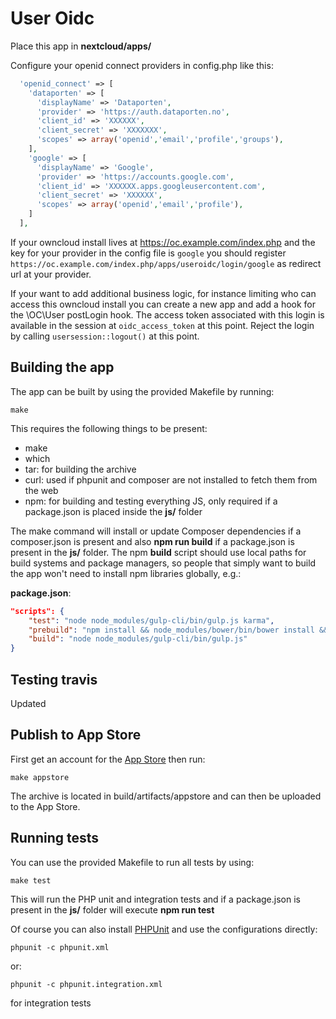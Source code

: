# User Oidc
Place this app in **nextcloud/apps/**

Configure your openid connect providers in config.php like this:
```php
  'openid_connect' => [
    'dataporten' => [
      'displayName' => 'Dataporten',
      'provider' => 'https://auth.dataporten.no',
      'client_id' => 'XXXXXX',
      'client_secret' => 'XXXXXXX',
      'scopes' => array('openid','email','profile','groups'),
    ],
    'google' => [
      'displayName' => 'Google',
      'provider' => 'https://accounts.google.com',
      'client_id' => 'XXXXXX.apps.googleusercontent.com',
      'client_secret' => 'XXXXXX',
      'scopes' => array('openid','email','profile'),
    ]
  ],
```

If your owncloud install lives at https://oc.example.com/index.php and
the key for your provider in the config file is `google` you should
register `https://oc.example.com/index.php/apps/useroidc/login/google`
as redirect url at your provider.

If your want to add additional business logic, for instance limiting who can access this owncloud install you can create a new app and add a hook for the \OC\User postLogin hook. The access token associated with this login is available in the session at `oidc_access_token` at this point. Reject the login by calling `usersession::logout()` at this point.

## Building the app

The app can be built by using the provided Makefile by running:

    make

This requires the following things to be present:
* make
* which
* tar: for building the archive
* curl: used if phpunit and composer are not installed to fetch them from the web
* npm: for building and testing everything JS, only required if a package.json is placed inside the **js/** folder

The make command will install or update Composer dependencies if a composer.json is present and also **npm run build** if a package.json is present in the **js/** folder. The npm **build** script should use local paths for build systems and package managers, so people that simply want to build the app won't need to install npm libraries globally, e.g.:

**package.json**:
```json
"scripts": {
    "test": "node node_modules/gulp-cli/bin/gulp.js karma",
    "prebuild": "npm install && node_modules/bower/bin/bower install && node_modules/bower/bin/bower update",
    "build": "node node_modules/gulp-cli/bin/gulp.js"
}
```
## Testing travis

Updated


## Publish to App Store

First get an account for the [App Store](http://apps.owncloud.com/) then run:

    make appstore

The archive is located in build/artifacts/appstore and can then be uploaded to the App Store.

## Running tests
You can use the provided Makefile to run all tests by using:

    make test

This will run the PHP unit and integration tests and if a package.json is present in the **js/** folder will execute **npm run test**

Of course you can also install [PHPUnit](http://phpunit.de/getting-started.html) and use the configurations directly:

    phpunit -c phpunit.xml

or:

    phpunit -c phpunit.integration.xml

for integration tests
